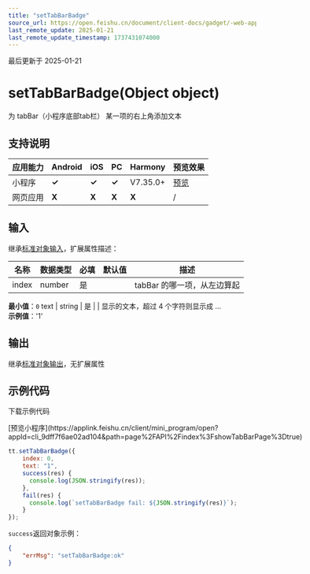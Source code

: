 ```yaml
---
title: "setTabBarBadge"
source_url: https://open.feishu.cn/document/client-docs/gadget/-web-app-api/interface/tab-bar/settabbarbadge
last_remote_update: 2025-01-21
last_remote_update_timestamp: 1737431074000
---
```

最后更新于 2025-01-21

# 	setTabBarBadge(Object object)

为 tabBar（小程序底部tab栏） 某一项的右上角添加文本

## 支持说明

应用能力 | Android | iOS | PC | Harmony | 预览效果
--- | --- | --- | --- | --- | ---
小程序 | **✓** | **✓** | **✓** | V7.35.0+ | [预览](https://applink.feishu.cn/client/mini_program/open?appId=cli_9dff7f6ae02ad104&path=page%2FAPI%2Findex%3FshowTabBarPage%3Dtrue)
网页应用 | **X** | **X** | **X** | **X** | /

## 输入

继承[标准对象输入](https://open.feishu.cn/document/uYjL24iN/ukzNy4SO3IjL5cjM)，扩展属性描述：

名称 | 数据类型 | 必填 | 默认值 | 描述
--- | --- | --- | --- | ---
index | number | 是 |  | tabBar 的哪一项，从左边算起  
**最小值**：`0`
text | string | 是 |  | 显示的文本，超过 4 个字符则显示成 ...  
**示例值**：'1'

## 输出

继承[标准对象输出](https://open.feishu.cn/document/uYjL24iN/ukzNy4SO3IjL5cjM#8c92acb8)，无扩展属性

## 示例代码

<md-download-code href="https://open.feishu.cn/document/uYjL24iN/uYDM04iNwQjL2ADN" mobileDisplay="none">下载示例代码</md-download-code>

<div style="display: flex">
          [预览小程序](https://applink.feishu.cn/client/mini_program/open?appId=cli_9dff7f6ae02ad104&path=page%2FAPI%2Findex%3FshowTabBarPage%3Dtrue)

</div> 

```js
tt.setTabBarBadge({
    index: 0,
    text: "1",
    success(res) {
      console.log(JSON.stringify(res));
    },
    fail(res) {
      console.log(`setTabBarBadge fail: ${JSON.stringify(res)}`);
    }
});
```

`success`返回对象示例：
```json
{
    "errMsg": "setTabBarBadge:ok"
}
```
